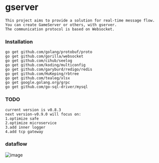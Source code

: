 # gserver
```
This project aims to provide a solution for real-time message flow. You can create GameServer or others, with gserver.
The communication protocol is based on Websocket.
```
### Installation
```
go get github.com/golang/protobuf/proto
go get github.com/gorilla/websocket
go get github.com/cihub/seelog
go get github.com/koding/multiconfig
go get github.com/garyburd/redigo/redis
go get github.com/HuKeping/rbtree
go get github.com/tealeg/xlsx
go get google.golang.org/grpc
go get github.com/go-sql-driver/mysql
```
### TODO
```
current version is v0.8.3
next version-v0.9.0 will focus on:
1.optimize safe
2.optimize microservice
3.add inner logger
4.add tcp gateway
```
### dataflow
![image](https://github.com/gfandada/gserver/blob/master/png/dataflow.png)
